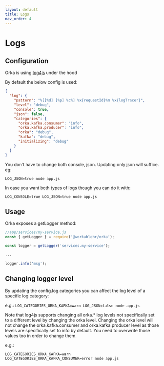```yaml
---
layout: default
title: Logs
nav_order: 4
---
```


# Logs

## Configuration

Orka is using [log4js](https://www.npmjs.com/package/log4js) under the hood

By default the below config is used:

```json
{
  "log": {
    "pattern": "%[[%d] [%p] %c%] %x{requestId}%m %x{logTracer}",
    "level": "debug",
    "console": true,
    "json": false,
    "categories": {
      "orka.kafka.consumer": "info",
      "orka.kafka.producer": "info",
      "orka": "debug",
      "kafka": "debug",
      "initializing": "debug"
    }
  }
}
```

You don't have to change both console, json. Updating only json will suffice.
eg:

`LOG_JSON=true node app.js`

In case you want both types of logs though you can do it with:

`LOG_CONSOLE=true LOG_JSON=true node app.js`

## Usage

Orka exposes a getLogger method:

```js
//app/services/my-service.js
const { getLogger } = require('@workablehr/orka');

const logger = getLogger('services.my-service');

...

logger.info('msg');
```


## Changing logger level


By updating the config.log.categories you can affect the log level of a specific log category:

e.g.:
`LOG_CATEGORIES_ORKA_KAFKA=warn LOG_JSON=false node app.js`

Note that log4js supports changing all orka.* log levels not specifically set to a different level by changing 
the orka level. 
Changing the orka level will not change the orka.kafka.consumer and orka.kafka.producer level as those levels are 
specifically set to info by default. You need to overwrite those values too in order to change them.

e.g.:

`LOG_CATEGORIES_ORKA_KAFKA=warn LOG_CATEGORIES_ORKA_KAFKA_CONSUMER=error node app.js`
